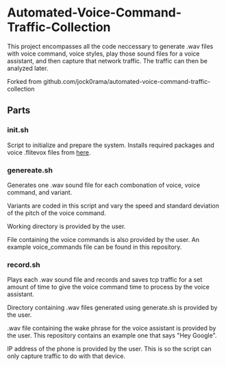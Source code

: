 # Automated-Voice-Command-Traffic-Collection

This project encompasses all the code neccessary to generate .wav files with voice command, voice styles, play those sound files for a voice assistant, and then capture that network traffic. The traffic can then be analyzed later.

Forked from github.com/jock0rama/automated-voice-command-traffic-collection

## Parts

### init.sh

Script to initialize and prepare the system. Installs required packages and voice .flitevox files from [here](http://www.festvox.org/flite/packed/flite-2.0/voices/).

### genereate.sh

Generates one .wav sound file for each combonation of voice, voice command, and variant.

Variants are coded in this script and vary the speed and standard deviation of the pitch of the voice command.

Working directory is provided by the user. 

File containing the voice commands is also provided by the user. An example voice_commands file can be found in this repository.

### record.sh

Plays each .wav sound file and records and saves tcp traffic for a set amount of time to give the voice command time to process by the voice assistant.

Directory containing .wav files generated using generate.sh is provided by the user.

.wav file containing the wake phrase for the voice assistant is provided by the user. This repository contains an example one that says "Hey Google".

IP address of the phone is provided by the user. This is so the script can only capture traffic to do with that device.
